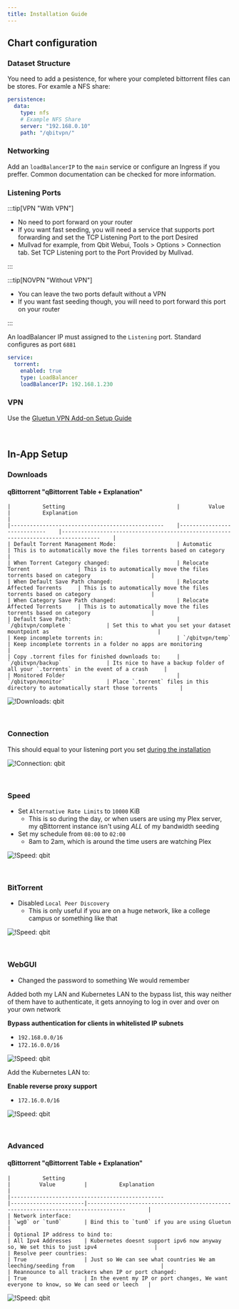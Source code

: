 ```yaml
---
title: Installation Guide
---
```


## Chart configuration

### Dataset Structure

You need to add a pesistence, for where your completed bittorrent files can be stores. For examle a NFS share:

```yaml
persistence:
  data:
    type: nfs
    # Example NFS Share
    server: "192.168.0.10"
    path: "/qbitvpn/"
```

### Networking

Add an `loadBalancerIP` to the `main` service or configure an Ingress if you preffer. Common documentation can be checked for more information.

### Listening Ports

:::tip[VPN "With VPN"]

- No need to port forward on your router
- If you want fast seeding, you will need a service that supports port forwarding and set the TCP Listening Port to the port Desired
- Mullvad for example, from Qbit Webui, Tools > Options > Connection tab. Set TCP Listening port to the Port Provided by Mullvad.

:::

:::tip[NOVPN "Without VPN"]

- You can leave the two ports default without a VPN
- If you want fast seeding though, you will need to port forward this port on your router

:::

An loadBalancer IP must assigned to the `Listening` port. Standard configures as port `6881` 

```yaml
service:
  torrent:
    enabled: true
    type: LoadBalancer
    loadBalancerIP: 192.168.1.230
```

### VPN

Use the [Gluetun VPN Add-on Setup Guide](https://truecharts.org/guides/addons/vpn-setup/)

<br />

## In-App Setup

### Downloads

#### qBittorrent "qBittorrent Table + Explanation"

    |          Setting                                   |         Value                  |          Explanation                                                                 |
    |------------------------------------------------    |----------------------------    |----------------------------------------------------------------------------------    |
    | Default Torrent Management Mode:                   | Automatic                      | This is to automatically move the files torrents based on category                   |
    | When Torrent Category changed:                     | Relocate Torrent               | This is to automatically move the files torrents based on category                   |
    | When Default Save Path changed:                    | Relocate Affected Torrents     | This is to automatically move the files torrents based on category                   |
    | When Category Save Path changed:                   | Relocate Affected Torrents     | This is to automatically move the files torrents based on category                   |
    | Default Save Path:                                 | `/qbitvpn/complete `           | Set this to what you set your dataset mountpoint as                                  |
    | Keep incomplete torrents in:                       | `/qbitvpn/temp`                | Keep incomplete torrents in a folder no apps are monitoring                          |
    | Copy .torrent files for finished downloads to:     | `/qbitvpn/backup`              | Its nice to have a backup folder of all your `.torrents` in the event of a crash     |
    | Monitored Folder                                   | `/qbitvpn/monitor`             | Place `.torrent` files in this directory to automatically start those torrents       |

![!Downloads: qbit](./img/settings_downloads.png)

<br />

### Connection

This should equal to your listening port you set [during the installation](https://heavysetup.info/applications/qbittorrent/installation/#listening-ports)

![!Connection: qbit](./img/settings_connection.png)

<br />

### Speed

- Set `Alternative Rate Limits` to `10000` KiB
  - This is so during the day, or when users are using my Plex server, my qBittorrent instance isn't using _ALL_ of my bandwidth seeding
- Set my schedule from `08:00` to `02:00`
  - 8am to 2am, which is around the time users are watching Plex

![!Speed: qbit](./img/settings_speed.png)

<br />

### BitTorrent

- Disabled `Local Peer Discovery`
  - This is only useful if you are on a huge network, like a college campus or something like that

![!Speed: qbit](./img/settings_bittorrent.png)

<br />

### WebGUI

- Changed the password to something We would remember

Added both my LAN and Kubernetes LAN to the bypass list, this way neither of them have to authenticate, it gets annoying to log in over and over on your own network

**Bypass authentication for clients in whitelisted IP subnets**

- `192.168.0.0/16`
- `172.16.0.0/16`

![!Speed: qbit](./img/settings_webgui1.png)

Add the Kubernetes LAN to:

**Enable reverse proxy support**

- `172.16.0.0/16`

![!Speed: qbit](./img/settings_webgui2.png)

<br />

### Advanced

#### qBittorrent "qBittorrent Table + Explanation"

    |          Setting                                                       |         Value         |          Explanation                                                                    |
    |------------------------------------------------                        |-----------------------|----------------------------------------------------------------------------------       |
    | Network interface:                                                     | `wg0` or `tun0`       | Bind this to `tun0` if you are using Gluetun                                            |
    | Optional IP address to bind to:                                        | All Ipv4 Addresses    | Kubernetes doesnt support ipv6 now anyway so, We set this to just ipv4                  |
    | Resolve peer countries:                                                | True                  | Just so We can see what countries We am leeching/seeding from                           |
    | Reannounce to all trackers when IP or port changed:                    | True                  | In the event my IP or port changes, We want everyone to know, so We can seed or leech   |

![!Speed: qbit](./img/settings_advanced.png)

<br />
